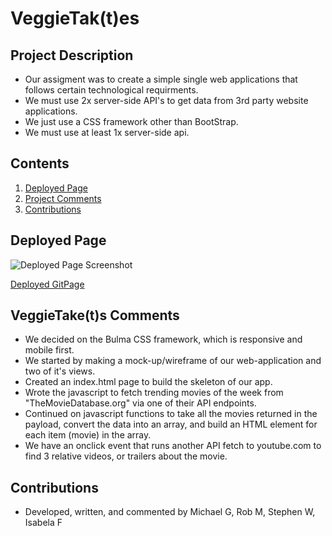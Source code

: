 # VeggieTak(t)es 
## Project Description

   - Our assigment was to create a simple single web applications that follows certain technological requirments.
   - We must use 2x server-side API's to get data from 3rd party website applications.
   - We just use a CSS framework other than BootStrap.
   - We must use at least 1x server-side api.

## Contents
1. [Deployed Page](#deployed-page)
2. [Project Comments](#deploymed-page)
3. [Contributions](#contributions)

## Deployed Page

![Deployed Page Screenshot](./assets/Veggie-Takes.png)

[Deployed GitPage](https://michaeladamgroberman.github.io/Veggie-Take/)

## VeggieTake(t)s Comments
* We decided on the Bulma CSS framework, which is responsive and mobile first. 
* We started by making a mock-up/wireframe of our web-application and two of it's views.
* Created an index.html page to build the skeleton of our app.
* Wrote the javascript to fetch trending movies of the week from "TheMovieDatabase.org" via one of their API endpoints.
* Continued on javascript functions to take all the movies returned in the payload, convert the data into an array, and build an HTML element for each item (movie) in the array.   
* We have an onclick event that runs another API fetch to youtube.com to find 3 relative videos, or trailers about the movie.

## Contributions
* Developed, written, and commented by Michael G, Rob M, Stephen W, Isabela F
